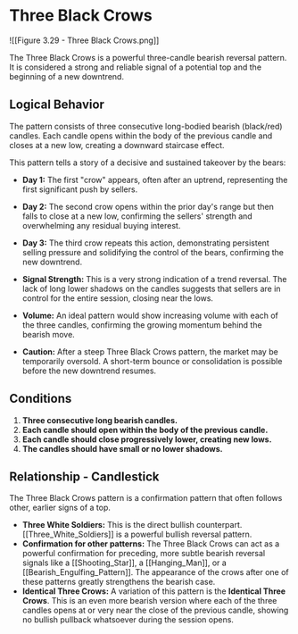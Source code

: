 # Three Black Crows

![[Figure 3.29 - Three Black Crows.png]]

The Three Black Crows is a powerful three-candle bearish reversal pattern. It is considered a strong and reliable signal of a potential top and the beginning of a new downtrend.

## Logical Behavior

The pattern consists of three consecutive long-bodied bearish (black/red) candles. Each candle opens within the body of the previous candle and closes at a new low, creating a downward staircase effect.

This pattern tells a story of a decisive and sustained takeover by the bears:
- **Day 1:** The first "crow" appears, often after an uptrend, representing the first significant push by sellers.
- **Day 2:** The second crow opens within the prior day's range but then falls to close at a new low, confirming the sellers' strength and overwhelming any residual buying interest.
- **Day 3:** The third crow repeats this action, demonstrating persistent selling pressure and solidifying the control of the bears, confirming the new downtrend.

- **Signal Strength:** This is a very strong indication of a trend reversal. The lack of long lower shadows on the candles suggests that sellers are in control for the entire session, closing near the lows.
- **Volume:** An ideal pattern would show increasing volume with each of the three candles, confirming the growing momentum behind the bearish move.
- **Caution:** After a steep Three Black Crows pattern, the market may be temporarily oversold. A short-term bounce or consolidation is possible before the new downtrend resumes.

## Conditions

1.  **Three consecutive long bearish candles.**
2.  **Each candle should open within the body of the previous candle.**
3.  **Each candle should close progressively lower, creating new lows.**
4.  **The candles should have small or no lower shadows.**

## Relationship - Candlestick

The Three Black Crows pattern is a confirmation pattern that often follows other, earlier signs of a top.

- **Three White Soldiers:** This is the direct bullish counterpart. [[Three_White_Soldiers]] is a powerful bullish reversal pattern.
- **Confirmation for other patterns:** The Three Black Crows can act as a powerful confirmation for preceding, more subtle bearish reversal signals like a [[Shooting_Star]], a [[Hanging_Man]], or a [[Bearish_Engulfing_Pattern]]. The appearance of the crows after one of these patterns greatly strengthens the bearish case.
- **Identical Three Crows:** A variation of this pattern is the **Identical Three Crows**. This is an even more bearish version where each of the three candles opens at or very near the close of the previous candle, showing no bullish pullback whatsoever during the session opens.
